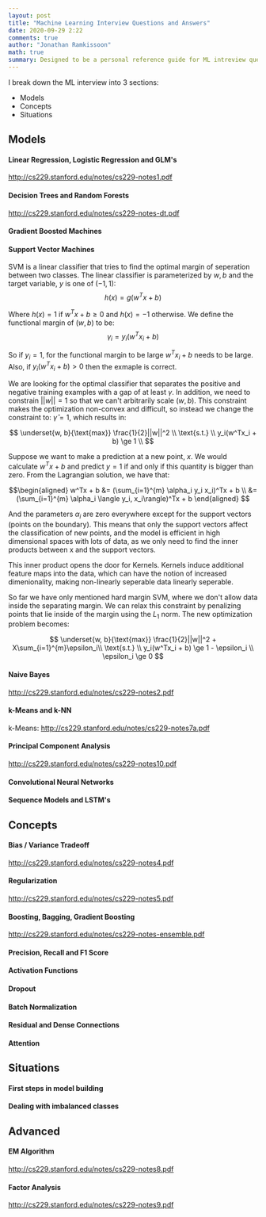 ```yaml
---
layout: post
title: "Machine Learning Interview Questions and Answers"
date: 2020-09-29 2:22
comments: true
author: "Jonathan Ramkissoon"
math: true
summary: Designed to be a personal reference guide for ML intreview questions
---
```


I break down the ML interview into 3 sections:

- Models
- Concepts
- Situations


## Models

#### Linear Regression, Logistic Regression and GLM's
http://cs229.stanford.edu/notes/cs229-notes1.pdf

#### Decision Trees and Random Forests
http://cs229.stanford.edu/notes/cs229-notes-dt.pdf

#### Gradient Boosted Machines

#### Support Vector Machines

SVM is a linear classifier that tries to find the optimal margin of seperation between two classes. The linear classifier is parameterized by $w, b$ and the target variable, $y$ is one of $(-1, 1)$:
$$ h(x) = g(w^Tx+b)$$

Where $h(x) = 1$ if $w^Tx+b \ge 0$ and $h(x) = -1$ otherwise. We define the functional margin of $(w, b)$ to be:
$$\gamma_i = y_i (w^Tx_i + b) $$

So if $y_i = 1$, for the functional margin to be large $w^Tx_i + b$ needs to be large. Also, if $y_i(w^Tx_i + b) > 0$ then the exmaple is correct.

We are looking for the optimal classifier that separates the positive and negative training examples with a gap of at least $\gamma$. In addition, we need to constrain $||w|| = 1$ so that we can't arbitrarily scale $(w, b)$. This constraint makes the optimization non-convex and difficult, so instead we change the constraint to: $\hat{\gamma} = 1$, which results in:

$$
\underset{w, b}{\text{max}}  \frac{1}{2}||w||^2 \\
\text{s.t.} \\ y_i(w^Tx_i + b) \ge 1 \\
$$

Suppose we want to make a prediction at a new point, $x$. We would calculate $w^Tx + b$ and predict $y = 1$ if and only if this quantity is bigger than zero. From the Lagrangian solution, we have that:

$$\begin{aligned}
w^Tx + b &= (\sum_{i=1}^{m} \alpha_i y_i x_i)^Tx + b \\
&= (\sum_{i=1}^{m} \alpha_i \langle y_i, x_i\rangle)^Tx + b
\end{aligned}
$$

And the parameters $\alpha_i$ are zero everywhere except for the support vectors (points on the boundary). This means that only the support vectors affect the classification of new points, and the model is efficient in high dimensional spaces with lots of data, as we only need to find the inner products between x and the support vectors.

This inner product opens the door for Kernels. Kernels induce additional feature maps into the data, which can have the notion of increased dimenionality, making non-linearly seperable data linearly seperable.

So far we have only mentioned hard margin SVM, where we don't allow data inside the separating margin. We can relax this constraint by penalizing points that lie inside of the margin using the $L_1$ norm. The new optimization problem becomes:

$$
\underset{w, b}{\text{max}}  \frac{1}{2}||w||^2 + X\sum_{i=1}^{m}\epsilon_i\\
\text{s.t.} \\ y_i(w^Tx_i + b) \ge 1 - \epsilon_i \\
\epsilon_i \ge 0
$$


#### Naive Bayes

http://cs229.stanford.edu/notes/cs229-notes2.pdf

#### k-Means and k-NN
k-Means: http://cs229.stanford.edu/notes/cs229-notes7a.pdf

#### Principal Component Analysis
http://cs229.stanford.edu/notes/cs229-notes10.pdf

#### Convolutional Neural Networks

#### Sequence Models and LSTM's


## Concepts

#### Bias / Variance Tradeoff
http://cs229.stanford.edu/notes/cs229-notes4.pdf

#### Regularization
http://cs229.stanford.edu/notes/cs229-notes5.pdf

#### Boosting, Bagging, Gradient Boosting
http://cs229.stanford.edu/notes/cs229-notes-ensemble.pdf

#### Precision, Recall and F1 Score

#### Activation Functions

#### Dropout

#### Batch Normalization

#### Residual and Dense Connections

#### Attention


## Situations

#### First steps in model building

#### Dealing with imbalanced classes

####


## Advanced

#### EM Algorithm
http://cs229.stanford.edu/notes/cs229-notes8.pdf

#### Factor Analysis
http://cs229.stanford.edu/notes/cs229-notes9.pdf
